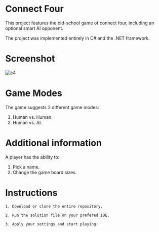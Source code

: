 # Connect Four
This project features the old-school game of connect four, including an optional smart AI opponent.

The project was implemented entirely in C# and the .NET framework.

# Screenshot

![c4](https://user-images.githubusercontent.com/100681732/156192585-89764945-e1d2-4628-9369-8578b6880eff.PNG)


# Game Modes

The game suggests 2 different game modes:
  
  1. Human vs. Human.
  2. Human vs. AI.

# Additional information

A player has the ability to:
  1. Pick a name.
  2. Change the game board sizes.

# Instructions

  `1. Download or clone the entire repository.`

  `2. Run the solution file on your prefered IDE.`
  
  `3. Apply your settings and start playing!`
